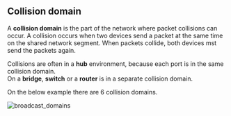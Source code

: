 ## Collision domain

A **collision domain** is the part of the network where packet collisions can occur.
A collision occurs when two devices send a packet at the same time on the shared network segment.
When packets collide, both devices mst send the packets again.

Collisions are often in a **hub** environment, because each port is in the same collision domain.<br>
On a **bridge**, **switch** or a **router** is in a separate collision domain.

On the below example there are 6 collision domains.

<img src="https://www.dropbox.com/s/5u53msf1as9f9l9/collision_domains.jpg?dl=1" alt="broadcast_domains" class="inline" />
